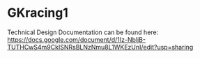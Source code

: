 # GKracing1

Technical Design Documentation can be found here:
https://docs.google.com/document/d/1Iz-NbljB-TUTHCwS4m9CkISNRsBLNzNmu8L1WKEzUnI/edit?usp=sharing

